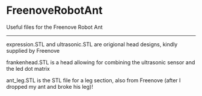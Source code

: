 # FreenoveRobotAnt


Useful files for the Freenove Robot Ant

***************************************************************************************************************   

expression.STL and ultrasonic.STL are origional head designs, kindly supplied by Freenove

frankenhead.STL is a head allowing for combining the ultrasonic sensor and the led dot matrix

ant_leg.STL is the STL file for a leg section, also from Freenove (after I dropped my ant and broke his leg)!
